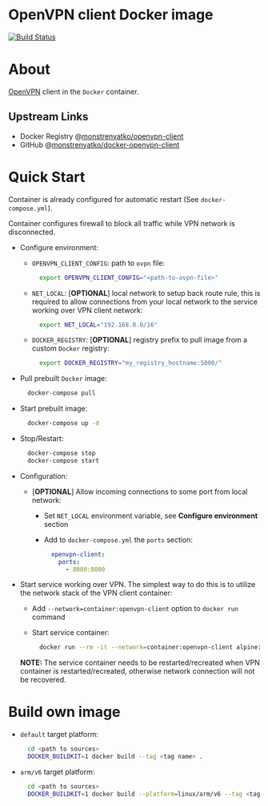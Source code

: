 OpenVPN client Docker image
===========================

[![Build Status](https://travis-ci.org/monstrenyatko/docker-openvpn-client.svg?branch=master)](https://travis-ci.org/monstrenyatko/docker-openvpn-client)

About
=====

[OpenVPN](https://openvpn.net/) client in the `Docker` container.

Upstream Links
--------------
* Docker Registry @[monstrenyatko/openvpn-client](https://hub.docker.com/r/monstrenyatko/openvpn-client/)
* GitHub @[monstrenyatko/docker-openvpn-client](https://github.com/monstrenyatko/docker-openvpn-client)

Quick Start
===========

Container is already configured for automatic restart (See `docker-compose.yml`).

Container configures firewall to block all traffic while VPN network is disconnected.

* Configure environment:

  - `OPENVPN_CLIENT_CONFIG`: path to `ovpn` file:

    ```sh
      export OPENVPN_CLIENT_CONFIG="<path-to-ovpn-file>"
    ```
  - `NET_LOCAL`: [**OPTIONAL**] local network to setup back route rule,
  this is required to allow connections from your local network to the service working over VPN client network:

    ```sh
      export NET_LOCAL="192.168.0.0/16"
    ```
  - `DOCKER_REGISTRY`: [**OPTIONAL**] registry prefix to pull image from a custom `Docker` registry:

    ```sh
      export DOCKER_REGISTRY="my_registry_hostname:5000/"
    ```
* Pull prebuilt `Docker` image:

  ```sh
    docker-compose pull
  ```
* Start prebuilt image:

  ```sh
    docker-compose up -d
  ```
* Stop/Restart:

  ```sh
    docker-compose stop
    docker-compose start
  ```
* Configuration:

  - [**OPTIONAL**] Allow incoming connections to some port from local network:

    + Set `NET_LOCAL` environment variable, see **Configure environment** section
    + Add to `docker-compose.yml` the `ports` section:

      ```yaml
        openvpn-client:
          ports:
            - 8080:8080
      ```
* Start service working over VPN. The simplest way to do this is to utilize the network stack of
  the VPN client container:

  - Add `--network=container:openvpn-client` option to `docker run` command
  - Start service container:

    ```sh
      docker run --rm -it --network=container:openvpn-client alpine:3 /bin/sh
    ```

  **NOTE:** The service container needs to be restarted/recreated when VPN container is restarted/recreated,
  otherwise network connection will not be recovered.

Build own image
===============

* `default` target platform:

  ```sh
    cd <path to sources>
    DOCKER_BUILDKIT=1 docker build --tag <tag name> .
  ```
* `arm/v6` target platform:

  ```sh
    cd <path to sources>
    DOCKER_BUILDKIT=1 docker build --platform=linux/arm/v6 --tag <tag name> .
  ```

